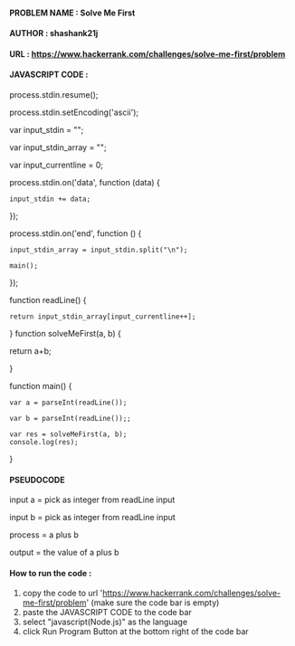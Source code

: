 
#### PROBLEM NAME : Solve Me First
#### AUTHOR : shashank21j
#### URL : https://www.hackerrank.com/challenges/solve-me-first/problem
#### JAVASCRIPT CODE :
process.stdin.resume();

process.stdin.setEncoding('ascii');

var input_stdin = "";

var input_stdin_array = "";

var input_currentline = 0;

process.stdin.on('data', function (data) {

    input_stdin += data;
    
});

process.stdin.on('end', function () {

    input_stdin_array = input_stdin.split("\n");
    
    main();    
    
});

function readLine() {

    return input_stdin_array[input_currentline++];
    
}
function solveMeFirst(a, b) {

  return a+b;
  
}

function main() {

    var a = parseInt(readLine());
    
    var b = parseInt(readLine());;

    var res = solveMeFirst(a, b);
    console.log(res);
}

#### PSEUDOCODE
input a = pick as integer from readLine input

input b = pick as integer from readLine input

process = a plus b

output = the value of a plus b

#### How to run the code :
1. copy the code to url 'https://www.hackerrank.com/challenges/solve-me-first/problem' (make sure the code bar is empty)
2. paste the JAVASCRIPT CODE to the code bar
3. select "javascript(Node.js)" as the language
4. click Run Program Button at the bottom right of the code bar


